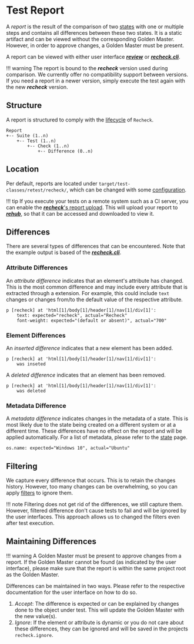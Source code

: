 # Test Report

A *report* is the result of the comparison of two [states](state.md) with one or multiple steps and contains all differences between these two states. It is a static artifact and can be viewed without the corresponding Golden Master. However, in order to approve changes, a Golden Master must be present.

A report can be viewed with either user interface [***review***](../../review/installation.md) or [***recheck.cli***](https://github.com/retest/recheck.cli).

!!! warning
    The report is bound to the ***recheck*** version used during comparison. We currently offer no compatibility support between versions. If you need a report in a newer version, simply execute the test again with the new ***recheck*** version.

## Structure

A report is structured to comply with the [lifecycle](../introduction/usage.md) of `Recheck`.

```text
Report
+-- Suite (1..n)
    +-- Test (1..n)
        +-- Check (1..n)
            +-- Difference (0..n)
```

## Location

Per default, reports are located under `target/test-classes/retest/recheck/`, which can be changed with some [configuration](../usage/configuration.md).

!!! tip
    If you execute your tests on a remote system such as a CI server, you can enable the [***recheck***'s report upload](../../recheck-web/tutorial/upload-test-reports-to-rehub.md). This will upload your report to [***rehub***](https://rehub.retest.de), so that it can be accessed and downloaded to view it.

## Differences

There are several types of differences that can be encountered. Note that the example output is based of the [***recheck.cli***](https://github.com/retest/recheck.cli).

### Attribute Differences

An *attribute difference* indicates that an element's attribute has changed. This is the most common difference and may include every attribute that is extracted through a extension. For example, this could include `text` changes or changes from/to the default value of the respective attribute.

```text
p [recheck] at 'html[1]/body[1]/header[1]/nav[1]/div[1]':
    text: expected="recheck", actual="Recheck"
    font-weight: expected="(default or absent)", actual="700"
```

### Element Differences

An *inserted difference* indicates that a new element has been added.

```text
p [recheck] at 'html[1]/body[1]/header[1]/nav[1]/div[1]':
    was inseted
```

A *deleted difference* indicates that an element has been removed.

```text
p [recheck] at 'html[1]/body[1]/header[1]/nav[1]/div[1]':
    was deleted
```

### Metadata Difference

A *metadata difference* indicates changes in the metadata of a state. This is most likely due to the state being created on a different system or at a different time. These differences have no effect on the report and will be applied automatically. For a list of metadata, please refer to the [state](state.md) page.

```text
os.name: expected="Windows 10", actual="Ubuntu"
```

## Filtering

We capture every difference that occurs. This is to retain the changes history. However, too many changes can be overwhelming, so you can apply [filters](../usage/filter.md) to ignore them. 

!!! note
    Filtering does not get rid of the differences, we still capture them. However, filtered difference don't cause tests to fail and will be ignored by the user interfaces. This approach allows us to changed the filters even after test execution.

## Maintaining Differences

!!! warning
    A Golden Master must be present to approve changes from a report. If the Golden Master cannot be found (as indicated by the user interface), please make sure that the report is within the same project root as the Golden Master.

Differences can be maintained in two ways. Please refer to the respective documentation for the user interface on how to do so.

1. *Accept*: The difference is expected or can be explained by changes done to the object under test. This will update the Golden Master with the new value(s).
2. *Ignore*: If the element or attribute is dynamic or you do not care about these differences, they can be ignored and will be saved in the projects `recheck.ignore`.
